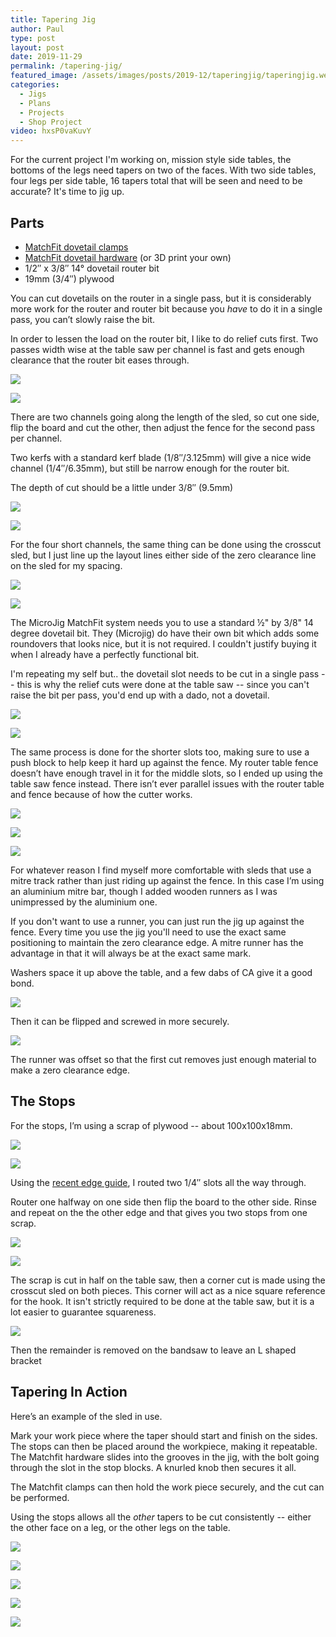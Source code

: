 ```yaml
---
title: Tapering Jig
author: Paul
type: post
layout: post
date: 2019-11-29
permalink: /tapering-jig/
featured_image: /assets/images/posts/2019-12/taperingjig/taperingjig.webp
categories:
  - Jigs
  - Plans
  - Projects
  - Shop Project
video: hxsP0vaKuvY
---
```

 
For the current project I'm working on, mission style side tables, the bottoms of the legs need tapers on two of the faces. With two side tables, four legs per side table, 16 tapers total that will be seen and need to be accurate? It's time to jig up.

Parts
-----

*   [MatchFit dovetail clamps](https://amzn.to/35PgSjn)
*   [MatchFit dovetail hardware](https://amzn.to/2soAYlY) (or 3D print your own)
*   1/2″ x 3/8″ 14° dovetail router bit
*   19mm (3/4″) plywood

You can cut dovetails on the router in a single pass, but it is considerably more work for the router and router bit because you _have_ to do it in a single pass, you can’t slowly raise the bit.

In order to lessen the load on the router bit, I like to do relief cuts first. Two passes width wise at the table saw per channel is fast and gets enough clearance that the router bit eases through.

![](/assets/images/posts/2019-12/taperingjig/Tapering-Jig_1.2.1-1024x576.webp)

![](/assets/images/posts/2019-12/taperingjig/Tapering-Jig_1.2.2-1024x576.webp)

There are two channels going along the length of the sled, so cut one side, flip the board and cut the other, then adjust the fence for the second pass per channel.

Two kerfs with a standard kerf blade (1/8″/3.125mm) will give a nice wide channel (1/4″/6.35mm), but still be narrow enough for the router bit.

The depth of cut should be a little under 3/8″ (9.5mm)

![](/assets/images/posts/2019-12/taperingjig/Tapering-Jig_1.2.3-1024x576.webp)

![](/assets/images/posts/2019-12/taperingjig/Tapering-Jig_1.2.4-1024x576.webp)

For the four short channels, the same thing can be done using the crosscut sled, but I just line up the layout lines either side of the zero clearance line on the sled for my spacing.

![](/assets/images/posts/2019-12/taperingjig/Tapering-Jig_1.2.5-1024x576.webp)

![](/assets/images/posts/2019-12/taperingjig/Tapering-Jig_1.2.6-1024x576.webp)

The MicroJig MatchFit system needs you to use a standard ½" by 3/8" 14 degree dovetail bit. They (Microjig) do have their own bit which adds some roundovers that looks nice, but it is not required. I couldn't justify buying it when I already have a perfectly functional bit.

I'm repeating my self but.. the dovetail slot needs to be cut in a single pass -- this is why the relief cuts were done at the table saw -- since you can't raise the bit per pass, you'd end up with a dado, not a dovetail.

![](/assets/images/posts/2019-12/taperingjig/Tapering-Jig_1.2.7-1024x576.webp)

![](/assets/images/posts/2019-12/taperingjig/Tapering-Jig_1.2.8-1024x576.webp)

The same process is done for the shorter slots too, making sure to use a push block to help keep it hard up against the fence. My router table fence doesn’t have enough travel in it for the middle slots, so I ended up using the table saw fence instead. There isn’t ever parallel issues with the router table and fence because of how the cutter works.

![](/assets/images/posts/2019-12/taperingjig/Tapering-Jig_1.2.9-1024x576.webp)

![](/assets/images/posts/2019-12/taperingjig/Tapering-Jig_1.2.10-1024x576.webp)

![](/assets/images/posts/2019-12/taperingjig/Tapering-Jig_1.2.11-1024x576.webp)

For whatever reason I find myself more comfortable with sleds that use a mitre track rather than just riding up against the fence. In this case I’m using an aluminium mitre bar, though I added wooden runners as I was unimpressed by the aluminium one.

If you don't want to use a runner, you can just run the jig up against the fence. Every time you use the jig you'll need to use the exact same positioning to maintain the zero clearance edge. A mitre runner has the advantage in that it will always be at the exact same mark.

Washers space it up above the table, and a few dabs of CA give it a good bond.

![](/assets/images/posts/2019-12/taperingjig/Tapering-Jig_1.3.1-1024x576.webp)

Then it can be flipped and screwed in more securely.

![](/assets/images/posts/2019-12/taperingjig/Tapering-Jig_1.3.2-1024x576.webp)

The runner was offset so that the first cut removes just enough material to make a zero clearance edge.

The Stops
---------

For the stops, I’m using a scrap of plywood -- about 100x100x18mm.

![](/assets/images/posts/2019-12/taperingjig/Tapering-Jig_1.3.3-1024x576.webp)

![](/assets/images/posts/2019-12/taperingjig/Tapering-Jig_1.3.4-1024x576.webp)

Using the [recent edge guide](/router-sub-base-and-edge-guide/), I routed two 1/4″ slots all the way through. 

Router one halfway on one side then flip the board to the other side. Rinse and repeat on the the other edge and that gives you two stops from one scrap.

![](/assets/images/posts/2019-12/taperingjig/Tapering-Jig_1.3.5-1024x576.webp)

![](/assets/images/posts/2019-12/taperingjig/Tapering-Jig_1.3.6-1024x576.webp)

The scrap is cut in half on the table saw, then a corner cut is made using the crosscut sled on both pieces. This corner will act as a nice square reference for the hook. It isn't strictly required to be done at the table saw, but it is a lot easier to guarantee squareness.

![](/assets/images/posts/2019-12/taperingjig/Tapering-Jig_1.3.7-1024x576.webp)

Then the remainder is removed on the bandsaw to leave an L shaped bracket

Tapering In Action
------------------

Here’s an example of the sled in use. 

Mark your work piece where the taper should start and finish on the sides. The stops can then be placed around the workpiece, making it repeatable. The Matchfit hardware slides into the grooves in the jig, with the bolt going through the slot in the stop blocks. A knurled knob then secures it all.

The Matchfit clamps can then hold the work piece securely, and the cut can be performed.

Using the stops allows all the _other_ tapers to be cut consistently -- either the other face on a leg, or the other legs on the table.

![](/assets/images/posts/2019-12/taperingjig/Tapering-Jig_1.2.12-1024x576.webp)

![](/assets/images/posts/2019-12/taperingjig/Tapering-Jig_1.2.13-1024x576.webp)

![](/assets/images/posts/2019-12/taperingjig/Tapering-Jig_1.2.14-1024x576.webp)

![](/assets/images/posts/2019-12/taperingjig/Tapering-Jig_1.3.8-1024x576.webp)

![](/assets/images/posts/2019-12/taperingjig/Tapering-Jig_1.3.9-1024x576.webp)